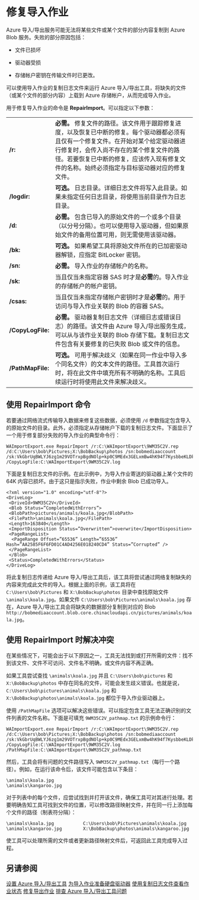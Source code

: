 <properties
    pageTitle="修复导入作业 | Azure"
    description="了解如何使用导入/导出服务修复已创建和运行的导入作业。"
    author="muralikk"
    manager="syadav"
    editor="tysonn"
    services="storage"
    documentationcenter="" />  

<tags
    ms.assetid="38cc16bd-ad55-4625-9a85-e1726c35fd1b"
    ms.service="storage"
    ms.workload="storage"
    ms.tgt_pltfrm="na"
    ms.devlang="na"
    ms.topic="article"
    ms.date="01/15/2017"
    wacn.date="02/24/2017"
    ms.author="muralikk" />  


# 修复导入作业
Azure 导入/导出服务可能无法将某些文件或某个文件的部分内容复制到 Azure Blob 服务。失败的部分原因包括：
  
-   文件已损坏
  
-   驱动器受损
  
-   存储帐户密钥在传输文件时已更改。
  
可以使用导入作业的复制日志文件来运行 Azure 导入/导出工具，将缺失的文件（或某个文件的部分内容）上载到 Azure 存储帐户，从而完成导入作业。
  
用于修复导入作业的命令是 **RepairImport**。可以指定以下参数：
  
|||  
|-|-|  
|**/r:**<RepairFile>|**必需。** 修复文件的路径。该文件用于跟踪修复进度，以及恢复已中断的修复。每个驱动器都必须有且仅有一个修复文件。在开始对某个给定驱动器进行修复时，会传入尚不存在的某个修复文件的路径。若要恢复已中断的修复，应该传入现有修复文件的名称。始终必须指定与目标驱动器对应的修复文件。|  
|**/logdir:**<LogDirectory>|**可选。** 日志目录。详细日志文件将写入此目录。如果未指定任何日志目录，将使用当前目录作为日志目录。|  
|**/d:**<TargetDirectories>|**必需。** 包含已导入的原始文件的一个或多个目录（以分号分隔）。也可以使用导入驱动器，但如果原始文件的备用位置可用，则无需使用该驱动器。|  
|**/bk:**<BitLockerKey>|**可选。** 如果希望工具将原始文件所在的已加密驱动器解锁，应指定 BitLocker 密钥。|  
|**/sn:**<StorageAccountName>|**必需。** 导入作业的存储帐户的名称。|  
|**/sk:**<StorageAccountKey>|当且仅当未指定容器 SAS 时才是**必需**的。导入作业的存储帐户的帐户密钥。|  
|**/csas:**<ContainerSas>|当且仅当未指定存储帐户密钥时才是**必需**的。用于访问与导入作业关联的 Blob 的容器 SAS。|  
|**/CopyLogFile:**<DriveCopyLogFile>|**必需。** 驱动器复制日志文件（详细日志或错误日志）的路径。该文件由 Azure 导入/导出服务生成，可以从与该作业关联的 Blob 存储下载。复制日志文件包含有关要修复的已失败 Blob 或文件的信息。|  
|**/PathMapFile:**<DrivePathMapFile>|**可选。** 可用于解决歧义（如果在同一作业中导入多个同名文件）的文本文件的路径。工具首次运行时，将在此文件中填充所有不明确的名称。工具后续运行时将使用此文件来解决歧义。|  
  
## 使用 RepairImport 命令  
若要通过网络流式传输导入数据来修复这些数据，必须使用 `/d` 参数指定包含导入的原始文件的目录。此外，必须指定从存储帐户下载的复制日志文件。下面显示了一个用于修复部分失败的导入作业的典型命令行：
  

	WAImportExport.exe RepairImport /r:C:\WAImportExport\9WM35C2V.rep /d:C:\Users\bob\Pictures;X:\BobBackup\photos /sn:bobmediaaccount /sk:VkGbrUqBWLYJ6zg1m29VOTrxpBgdNOlp+kp0C9MEdx3GELxmBw4hK94f7KysbbeKLDksg7VoN1W/a5UuM2zNgQ== /CopyLogFile:C:\WAImportExport\9WM35C2V.log  

  
下面是复制日志文件的示例。在此示例中，为导入作业寄送的驱动器上某个文件的 64K 内容已损坏。由于这只是指示失败，作业中剩余 Blob 已成功导入。
  

	<?xml version="1.0" encoding="utf-8"?>  
	<DriveLog>  
	 <DriveId>9WM35C2V</DriveId>  
	 <Blob Status=”CompletedWithErrors”>  
	 <BlobPath>pictures/animals/koala.jpg</BlobPath>  
	 <FilePath>\animals\koala.jpg</FilePath>  
	 <Length>163840</Length>  
	 <ImportDisposition Status=”Overwritten”>overwrite</ImportDisposition>  
	 <PageRangeList>  
	  <PageRange Offset=”65536” Length=”65536” Hash=”AA2585F6F6FD01C4AD4256E018240CD4” Status=”Corrupted” />  
	 </PageRangeList>  
	 </Blob>  
	 <Status>CompletedWithErrors</Status>  
	</DriveLog>  

  
将此复制日志传递给 Azure 导入/导出工具后，该工具将尝试通过网络复制缺失的内容来完成此文件的导入。根据上面的示例，该工具将在 `C:\Users\bob\Pictures` 和 `X:\BobBackup\photos` 目录中查找原始文件 `\animals\koala.jpg`。如果文件 `C:\Users\bob\Pictures\animals\koala.jpg` 存在，Azure 导入/导出工具会将缺失的数据部分复制到对应的 Blob `http://bobmediaaccount.blob.core.chinacloudapi.cn/pictures/animals/koala.jpg`。
  
## 使用 RepairImport 时解决冲突  
在某些情况下，可能会出于以下原因之一，工具无法找到或打开所需的文件：找不到该文件、文件不可访问、文件名不明确，或文件内容不再正确。
  
如果工具尝试查找 `\animals\koala.jpg` 并且 `C:\Users\bob\pictures` 和 `X:\BobBackup\photos` 中存在同名的文件，可能会发生歧义错误。也就是说，`C:\Users\bob\pictures\animals\koala.jpg` 和 `X:\BobBackup\photos\animals\koala.jpg` 都位于导入作业驱动器上。
  
使用 `/PathMapFile` 选项可以解决这些错误。可以指定包含工具无法正确识别的文件列表的文件名称。下面是可填充 `9WM35C2V_pathmap.txt` 的示例命令行：
  

	WAImportExport.exe RepairImport /r:C:\WAImportExport\9WM35C2V.rep /d:C:\Users\bob\Pictures;X:\BobBackup\photos /sn:bobmediaaccount /sk:VkGbrUqBWLYJ6zg1m29VOTrxpBgdNOlp+kp0C9MEdx3GELxmBw4hK94f7KysbbeKLDksg7VoN1W/a5UuM2zNgQ== /CopyLogFile:C:\WAImportExport\9WM35C2V.log /PathMapFile:C:\WAImportExport\9WM35C2V_pathmap.txt  

  
然后，工具会将有问题的文件路径写入 `9WM35C2V_pathmap.txt`（每行一个路径）。例如，在运行该命令后，该文件可能包含以下条目：
 

	\animals\koala.jpg  
	\animals\kangaroo.jpg  

  
 对于列表中的每个文件，应尝试找到并打开该文件，确保工具可对其进行处理。若要明确告知工具可找到文件的位置，可以修改路径映射文件，并在同一行上添加每个文件的路径（制表符分隔）：
  

	\animals\koala.jpg           C:\Users\bob\Pictures\animals\koala.jpg  
	\animals\kangaroo.jpg        X:\BobBackup\photos\animals\kangaroo.jpg  

  
使工具可以处理所需的文件或者更新路径映射文件后，可返回此工具完成导入过程。
  
## 另请参阅  
[设置 Azure 导入/导出工具](/documentation/articles/storage-import-export-tool-setup-v1/) 
[为导入作业准备硬盘驱动器](/documentation/articles/storage-import-export-tool-preparing-hard-drives-import-v1/) 
[使用复制日志文件查看作业状态](/documentation/articles/storage-import-export-tool-reviewing-job-status-v1/) 
[修复导出作业](/documentation/articles/storage-import-export-tool-repairing-an-export-job-v1/) 
[排查 Azure 导入/导出工具问题](/documentation/articles/storage-import-export-tool-troubleshooting-v1/)

<!---HONumber=Mooncake_0220_2017-->